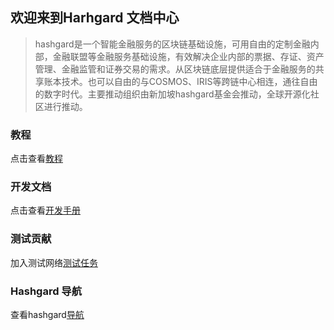 ## 欢迎来到Harhgard 文档中心





> hashgard是一个智能金融服务的区块链基础设施，可用自由的定制金融内部，金融联盟等金融服务基础设施，有效解决企业内部的票据、存证、资产管理、金融监管和证券交易的需求。从区块链底层提供适合于金融服务的共享账本技术。也可以自由的与COSMOS、IRIS等跨链中心相连，通往自由的数字时代。主要推动组织由新加坡hashgard基金会推动，全球开源化社区进行推动。



###  教程

点击查看[教程](/learn/README.md)



### 开发文档

点击查看[开发手册](./dev/README.md)



### 测试贡献

加入测试网络[测试任务](./test/README.md)



### Hashgard 导航

查看hashgard[导航](./learn/UsersGuide/hashgardNav.md)





